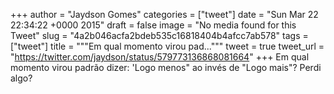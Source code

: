 
+++
author = "Jaydson Gomes"
categories = ["tweet"]
date = "Sun Mar 22 22:34:22 +0000 2015"
draft = false
image = "No media found for this Tweet"
slug = "4a2b046acfa2bdeb535c16818404b4afcc7ab578"
tags = ["tweet"]
title = """Em qual momento virou pad..."""
tweet = true
tweet_url = "https://twitter.com/jaydson/status/579773136868081664"
+++
Em qual momento virou padrão dizer: 'Logo menos" ao invés de "Logo mais"? Perdi algo?
